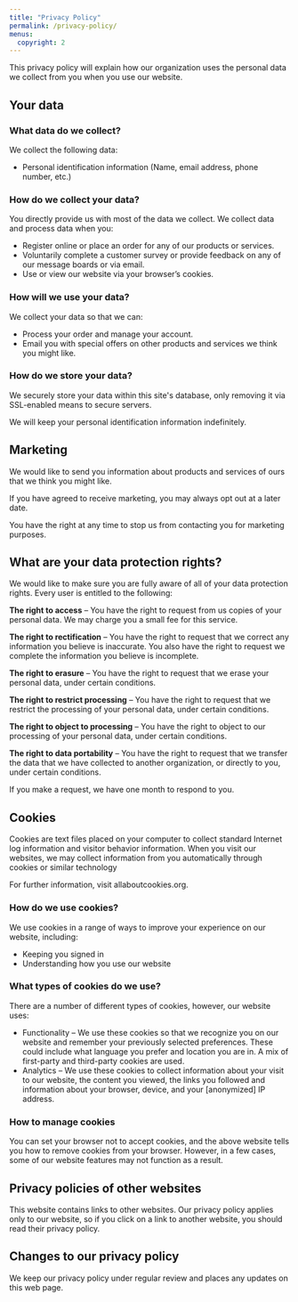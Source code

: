 ```yaml
---
title: "Privacy Policy"
permalink: /privacy-policy/
menus:
  copyright: 2
---
```


<p>This privacy policy will explain how our organization uses the personal data we collect from you when you use our website.</p>

<h2>Your data</h2>
<h3>What data do we collect?</h3>
<p>We collect the following data:</p>
<ul>
  <li>Personal identification information (Name, email address, phone number, etc.)</li>
</ul>

<h3>How do we collect your data?</h3>
<p>You directly provide us with most of the data we collect. We collect data and process data when you:</p>
<ul>
  <li>Register online or place an order for any of our products or services.</li>
  <li>Voluntarily complete a customer survey or provide feedback on any of our message boards or via email.</li>
  <li>Use or view our website via your browser’s cookies.</li>
</ul>

<h3>How will we use your data?</h3>
<p>We collect your data so that we can:</p>
<ul>
  <li>Process your order and manage your account.</li>
  <li>Email you with special offers on other products and services we think you might like.</li>
</ul>

<h3>How do we store your data?</h3>
<p>We securely store your data within this site's database, only removing it via SSL-enabled means to secure servers.</p>
<p>We will keep your personal identification information indefinitely.</p>

<h2>Marketing</h2>
<p>We would like to send you information about products and services of ours that we think you might like.</p>
<p>If you have agreed to receive marketing, you may always opt out at a later date.</p>
<p>You have the right at any time to stop us from contacting you for marketing purposes.</p>

<h2>What are your data protection rights?</h2>
<p>We would like to make sure you are fully aware of all of your data protection rights. Every user is entitled to the following:</p>
<p><strong>The right to access</strong> – You have the right to request from us copies of your personal data. We may charge you a small fee for this service.</p>
<p><strong>The right to rectification</strong> – You have the right to request that we correct any information you believe is inaccurate. You also have the right to request we complete the information you believe is incomplete.</p>
<p><strong>The right to erasure</strong> – You have the right to request that we erase your personal data, under certain conditions.</p>
<p><strong>The right to restrict processing</strong> – You have the right to request that we restrict the processing of your personal data, under certain conditions.</p>
<p><strong>The right to object to processing</strong> – You have the right to object to our processing of your personal data, under certain conditions.</p>
<p><strong>The right to data portability</strong> – You have the right to request that we transfer the data that we have collected to another organization, or directly to you, under certain conditions.</p>
<p>If you make a request, we have one month to respond to you.</p>

<h2>Cookies</h2>
<p>Cookies are text files placed on your computer to collect standard Internet log information and visitor behavior information. When you visit our websites, we may collect information from you automatically through cookies or similar technology</p>
<p>For further information, visit allaboutcookies.org.</p>

<h3>How do we use cookies?</h3>
<p>We use cookies in a range of ways to improve your experience on our website, including:</p>
<ul>
  <li>Keeping you signed in</li>
  <li>Understanding how you use our website</li>
</ul>

<h3>What types of cookies do we use?</h3>
<p>There are a number of different types of cookies, however, our website uses:</p>
<ul>
  <li>Functionality – We use these cookies so that we recognize you on our website and remember your previously selected preferences. These could include what language you prefer and location you are in. A mix of first-party and third-party cookies are used.</li>
  <li>Analytics – We use these cookies to collect information about your visit to our website, the content you viewed, the links you followed and information about your browser, device, and your [anonymized] IP address.</li>
</ul>

<h3>How to manage cookies</h3>
<p>You can set your browser not to accept cookies, and the above website tells you how to remove cookies from your browser. However, in a few cases, some of our website features may not function as a result.</p>

<h2>Privacy policies of other websites</h2>
<p>This website contains links to other websites. Our privacy policy applies only to our website, so if you click on a link to another website, you should read their privacy policy.</p>

<h2>Changes to our privacy policy</h2>
<p>We keep our privacy policy under regular review and places any updates on this web page.</p>
